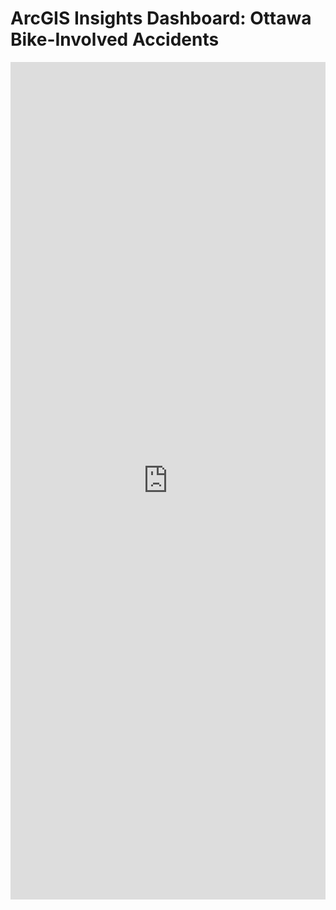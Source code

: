 # ArcGIS Insights Dashboard: Ottawa Bike-Involved Accidents


<iframe src="https://insights.arcgis.com/#/embed/cc8256f0cf5b4171b4860f17b38ca065" width="100%" height="1340" frameborder="0"></iframe>
